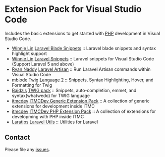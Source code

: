 # Extension Pack for Visual Studio Code

Includes the basic extensions to get started with [PHP](http://php.net/) development in Visual Studio Code.

<!-- +Extensions -->
* [Winnie Lin](https://marketplace.visualstudio.com/publishers/onecentlin) [Laravel Blade Snippets](https://marketplace.visualstudio.com/items?itemName=onecentlin.laravel-blade) :: Laravel blade snippets and syntax highlight support
* [Winnie Lin](https://marketplace.visualstudio.com/publishers/onecentlin) [Laravel Snippets](https://marketplace.visualstudio.com/items?itemName=onecentlin.laravel5-snippets) :: Laravel snippets for Visual Studio Code  (Support Laravel 5 and above)
* [Ryan Naddy](https://marketplace.visualstudio.com/publishers/ryannaddy) [Laravel Artisan](https://marketplace.visualstudio.com/items?itemName=ryannaddy.laravel-artisan) :: Run Laravel Artisan commands within Visual Studio Code
* [mblode](https://marketplace.visualstudio.com/publishers/mblode) [Twig Language 2](https://marketplace.visualstudio.com/items?itemName=mblode.twig-language-2) :: Snippets, Syntax Highlighting, Hover, and Formatting for Twig
* [Bajdzis](https://marketplace.visualstudio.com/publishers/bajdzis) [TWIG pack](https://marketplace.visualstudio.com/items?itemName=bajdzis.vscode-twig-pack) :: Snippets, auto-completion, emmet, and syntax(whatwedo) for TWIG language
* [itmcdev](https://marketplace.visualstudio.com/publishers/itmcdev) [ITMCDev Generic Extension Pack](https://marketplace.visualstudio.com/items?itemName=itmcdev.generic-extension-pack) :: A collection of generic extensions for development inside ITMC
* [itmcdev](https://marketplace.visualstudio.com/publishers/itmcdev) [ITMCDev PHP Extension Pack](https://marketplace.visualstudio.com/items?itemName=itmcdev.php-extension-pack) :: A collection of extensions for developming with PHP inside ITMC
* [Laratips](https://marketplace.visualstudio.com/publishers/Laratips) [Laravel Utils](https://marketplace.visualstudio.com/items?itemName=Laratips.laravel-utils) :: Utilities for Laravel
<!-- -Extensions -->

## Contact

Please file any [issues](https://github.com/itmcdev/vscode-extensions/issues).
